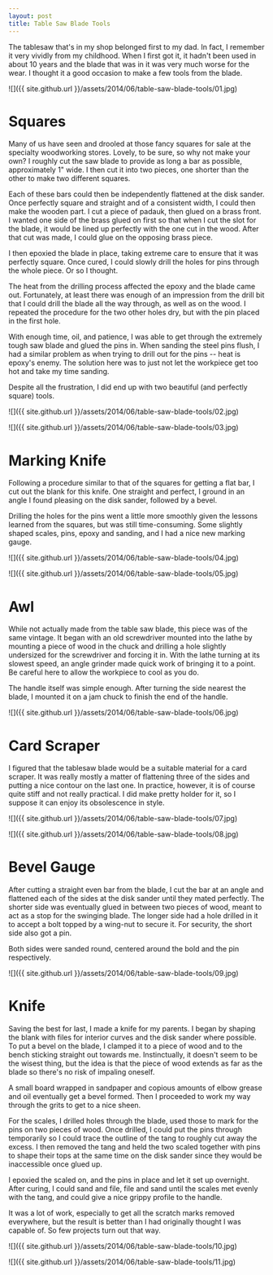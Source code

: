 ```yaml
---
layout: post
title: Table Saw Blade Tools
---
```

The tablesaw that's in my shop belonged first to my dad. In fact, I remember it
very vividly from my childhood. When I first got it, it hadn't been used in
about 10 years and the blade that was in it was very much worse for the wear. I
thought it a good occasion to make a few tools from the blade.

![]({{ site.github.url }}/assets/2014/06/table-saw-blade-tools/01.jpg)

# Squares

Many of us have seen and drooled at those fancy squares for sale at the
specialty woodworking stores. Lovely, to be sure, so why not make your own? I
roughly cut the saw blade to provide as long a bar as possible, approximately
1" wide. I then cut it into two pieces, one shorter than the other to make two
different squares.

Each of these bars could then be independently flattened at the disk sander.
Once perfectly square and straight and of a consistent width, I could then make
the wooden part. I cut a piece of padauk, then glued on a brass front. I wanted
one side of the brass glued on first so that when I cut the slot for the blade,
it would be lined up perfectly with the one cut in the wood. After that cut was
made, I could glue on the opposing brass piece.

I then epoxied the blade in place, taking extreme care to ensure that it was
perfectly square. Once cured, I could slowly drill the holes for pins through
the whole piece. Or so I thought.

The heat from the drilling process affected the epoxy and the blade came out.
Fortunately, at least there was enough of an impression from the drill bit that
I could drill the blade all the way through, as well as on the wood. I repeated
the procedure for the two other holes dry, but with the pin placed in the first
hole.

With enough time, oil, and patience, I was able to get through the extremely
tough saw blade and glued the pins in. When sanding the steel pins flush, I had
a similar problem as when trying to drill out for the pins -- heat is epoxy's
enemy. The solution here was to just not let the workpiece get too hot and take
my time sanding.

Despite all the frustration, I did end up with two beautiful (and perfectly
square) tools.

![]({{ site.github.url }}/assets/2014/06/table-saw-blade-tools/02.jpg)

![]({{ site.github.url }}/assets/2014/06/table-saw-blade-tools/03.jpg)

# Marking Knife

Following a procedure similar to that of the squares for getting a flat bar, I
cut out the blank for this knife. One straight and perfect, I ground in an angle
I found pleasing on the disk sander, followed by a bevel.

Drilling the holes for the pins went a little more smoothly given the lessons
learned from the squares, but was still time-consuming. Some slightly shaped
scales, pins, epoxy and sanding, and I had a nice new marking gauge.

![]({{ site.github.url }}/assets/2014/06/table-saw-blade-tools/04.jpg)

![]({{ site.github.url }}/assets/2014/06/table-saw-blade-tools/05.jpg)

# Awl

While not actually made from the table saw blade, this piece was of the same
vintage. It began with an old screwdriver mounted into the lathe by mounting a
piece of wood in the chuck and drilling a hole slightly undersized for the
screwdriver and forcing it in. With the lathe turning at its slowest speed, an
angle grinder made quick work of bringing it to a point. Be careful here to
allow the workpiece to cool as you do.

The handle itself was simple enough. After turning the side nearest the blade,
I mounted it on a jam chuck to finish the end of the handle.

![]({{ site.github.url }}/assets/2014/06/table-saw-blade-tools/06.jpg)

# Card Scraper

I figured that the tablesaw blade would be a suitable material for a card
scraper. It was really mostly a matter of flattening three of the sides and
putting a nice contour on the last one. In practice, however, it is of course
quite stiff and not really practical. I did make pretty holder for it, so I
suppose it can enjoy its obsolescence in style.

![]({{ site.github.url }}/assets/2014/06/table-saw-blade-tools/07.jpg)

![]({{ site.github.url }}/assets/2014/06/table-saw-blade-tools/08.jpg)

# Bevel Gauge

After cutting a straight even bar from the blade, I cut the bar at an angle and
flattened each of the sides at the disk sander until they mated perfectly. The
shorter side was eventually glued in between two pieces of wood, meant to act
as a stop for the swinging blade. The longer side had a hole drilled in it to
accept a bolt topped by a wing-nut to secure it. For security, the short side
also got a pin.

Both sides were sanded round, centered around the bold and the pin respectively.

![]({{ site.github.url }}/assets/2014/06/table-saw-blade-tools/09.jpg)

# Knife

Saving the best for last, I made a knife for my parents. I began by shaping the
blank with files for interior curves and the disk sander where possible. To put
a bevel on the blade, I clamped it to a piece of wood and to the bench sticking
straight out towards me. Instinctually, it doesn't seem to be the wisest thing,
but the idea is that the piece of wood extends as far as the blade so there's
no risk of impaling oneself.

A small board wrapped in sandpaper and copious amounts of elbow grease and oil
eventually get a bevel formed. Then I proceeded to work my way through the grits
to get to a nice sheen.

For the scales, I drilled holes through the blade, used those to mark for the
pins on two pieces of wood. Once drilled, I could put the pins through
temporarily so I could trace the outline of the tang to roughly cut away the
excess. I then removed the tang and held the two scaled together with pins to
shape their tops at the same time on the disk sander since they would be
inaccessible once glued up.

I epoxied the scaled on, and the pins in place and let it set up overnight.
After curing, I could sand and file, file and sand until the scales met evenly
with the tang, and could give a nice grippy profile to the handle.

It was a lot of work, especially to get all the scratch marks removed
everywhere, but the result is better than I had originally thought I was capable
of. So few projects turn out that way.

![]({{ site.github.url }}/assets/2014/06/table-saw-blade-tools/10.jpg)

![]({{ site.github.url }}/assets/2014/06/table-saw-blade-tools/11.jpg)
